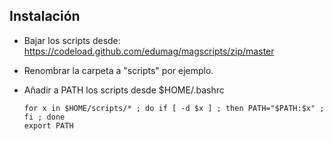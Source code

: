
## Instalación

- Bajar los scripts desde: https://codeload.github.com/edumag/magscripts/zip/master

- Renombrar la carpeta a "scripts" por ejemplo.

- Añadir a PATH los scripts desde $HOME/.bashrc

  ```
  for x in $HOME/scripts/* ; do if [ -d $x ] ; then PATH="$PATH:$x" ; fi ; done
  export PATH
  ```


